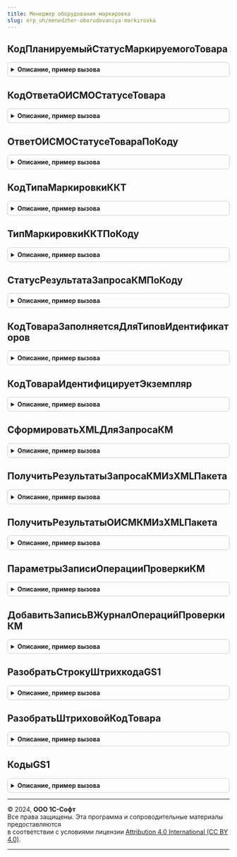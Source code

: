 ```yaml
---
title: Менеджер оборудования маркировка
slug: erp_uh/menedzher-oborudovaniya-markirovka
---
```



## КодПланируемыйСтатусМаркируемогоТовара
<details style="margin: 1em 0; padding: 0.5em; border: 1px solid #ccc; border-radius: 6px;">

<summary style="font-weight: bold; cursor: pointer;">Описание, пример вызова</summary>

```bsl

// Возвращает код планируемого статус маркируемого товара
//
// Параметры:
//  ПланируемыйСтатусМаркируемогоТовара - ПеречислениеСсылка.ПланируемыйСтатусМаркируемогоТовара - Планируемый статус маркируемого товара.
//
// Возвращаемое значение:
//  Число - Код планируемого статус маркируемого товара по ОФД
//
Функция КодПланируемыйСтатусМаркируемогоТовара(ПланируемыйСтатусМаркируемогоТовара) Экспорт
```

Пример вызова
```bsl
Результат = МенеджерОборудованияМаркировка.КодПланируемыйСтатусМаркируемогоТовара(ПланируемыйСтатусМаркируемогоТовара) 
```
</details>

## КодОтветаОИСМОСтатусеТовара
<details style="margin: 1em 0; padding: 0.5em; border: 1px solid #ccc; border-radius: 6px;">

<summary style="font-weight: bold; cursor: pointer;">Описание, пример вызова</summary>

```bsl

// Возвращает код ответа ОИСМ о статусе товара
//
// Параметры:
//  ОтветОИСМОСтатусеТовара - ПеречислениеСсылка.ОтветОИСМОСтатусеТовара - Ответ от ИСМО.
//
// Возвращаемое значение:
//  Число - Ответ ОИСМ о статусе товара по ОФД
//
Функция КодОтветаОИСМОСтатусеТовара(ОтветОИСМОСтатусеТовара) Экспорт
```

Пример вызова
```bsl
Результат = МенеджерОборудованияМаркировка.КодОтветаОИСМОСтатусеТовара(ОтветОИСМОСтатусеТовара) 
```
</details>

## ОтветОИСМОСтатусеТовараПоКоду
<details style="margin: 1em 0; padding: 0.5em; border: 1px solid #ccc; border-radius: 6px;">

<summary style="font-weight: bold; cursor: pointer;">Описание, пример вызова</summary>

```bsl

// Возвращает ответ ОИСМ о статусе товара по коду.
//
// Параметры:
//  ОтветОИСМОСтатусеТовара - Число - Ответ от ИСМО.
//
// Возвращаемое значение:
//  ПеречислениеСсылка.ОтветОИСМОСтатусеТовара - Ответ ОИСМ.
//
Функция ОтветОИСМОСтатусеТовараПоКоду(ОтветОИСМОСтатусеТовара) Экспорт
```

Пример вызова
```bsl
Результат = МенеджерОборудованияМаркировка.ОтветОИСМОСтатусеТовараПоКоду(ОтветОИСМОСтатусеТовара) 
```
</details>

## КодТипаМаркировкиККТ
<details style="margin: 1em 0; padding: 0.5em; border: 1px solid #ccc; border-radius: 6px;">

<summary style="font-weight: bold; cursor: pointer;">Описание, пример вызова</summary>

```bsl

// Возвращает код типа маркировки ККТ по коду.
//
// Параметры:
//  ТипМаркировкиККТ - ПеречислениеСсылка.ТипыМаркировкиККТ - Тип маркировки ККТ.
//
// Возвращаемое значение:
//  Строка, Произвольный - Код типа маркировки ККТ
Функция КодТипаМаркировкиККТ(ТипМаркировкиККТ) Экспорт
```

Пример вызова
```bsl
Результат = МенеджерОборудованияМаркировка.КодТипаМаркировкиККТ(ТипМаркировкиККТ) 
```
</details>

## ТипМаркировкиККТПоКоду
<details style="margin: 1em 0; padding: 0.5em; border: 1px solid #ccc; border-radius: 6px;">

<summary style="font-weight: bold; cursor: pointer;">Описание, пример вызова</summary>

```bsl

// Возвращает код типа маркировки ККТ.
//
// Параметры:
//  КодТипМаркировкиККТ - Число - Код тип маркировки ККТ
//
// Возвращаемое значение:
//  Произвольный, ПеречислениеСсылка.ТипыМаркировкиККТ - Тип маркировки ККТПо коду
Функция ТипМаркировкиККТПоКоду(КодТипМаркировкиККТ) Экспорт
```

Пример вызова
```bsl
Результат = МенеджерОборудованияМаркировка.ТипМаркировкиККТПоКоду(КодТипМаркировкиККТ) 
```
</details>

## СтатусРезультатаЗапросаКМПоКоду
<details style="margin: 1em 0; padding: 0.5em; border: 1px solid #ccc; border-radius: 6px;">

<summary style="font-weight: bold; cursor: pointer;">Описание, пример вызова</summary>

```bsl

// Возвращает статус результата запроса КМ по коду.
//
// Параметры:
//  КодСтатуса - Число - Код статуса.
//
// Возвращаемое значение:
//  Произвольный, ПеречислениеСсылка.СтатусРезультатаЗапросаКМ - Статус результата запроса КМПо коду
Функция СтатусРезультатаЗапросаКМПоКоду(КодСтатуса) Экспорт
```

Пример вызова
```bsl
Результат = МенеджерОборудованияМаркировка.СтатусРезультатаЗапросаКМПоКоду(КодСтатуса) 
```
</details>

## КодТовараЗаполняетсяДляТиповИдентификаторов
<details style="margin: 1em 0; padding: 0.5em; border: 1px solid #ccc; border-radius: 6px;">

<summary style="font-weight: bold; cursor: pointer;">Описание, пример вызова</summary>

```bsl

// Возвращает, для каких типов идентификаторов будет заполняться код товара.
//
// Возвращаемое значение:
//  Массив из ПеречислениеСсылка.ТипыИдентификаторовТовараККТ
//
Функция КодТовараЗаполняетсяДляТиповИдентификаторов() Экспорт
```

Пример вызова
```bsl
Результат = МенеджерОборудованияМаркировка.КодТовараЗаполняетсяДляТиповИдентификаторов() Экспорт;);
```
</details>

## КодТовараИдентифицируетЭкземпляр
<details style="margin: 1em 0; padding: 0.5em; border: 1px solid #ccc; border-radius: 6px;">

<summary style="font-weight: bold; cursor: pointer;">Описание, пример вызова</summary>

```bsl

// Идентифицирует ли код товара (значение тега 1162) экземпляр товара.
//
// Параметры:
//   РеквизитКодаТовара - Строка - Значение реквизита кода товара в BASE64.
//   ШтриховойКодТовара - Строка - Штриховой код товара.
//
// Возвращаемое значение:
//  Булево - Истина - Если код товара идентифицирует экземпляр товара.
//
Функция КодТовараИдентифицируетЭкземпляр(Знач РеквизитКодаТовара = Неопределено, Знач ШтриховойКодТовара = Неопределено) Экспорт
```

Пример вызова
```bsl
Результат = МенеджерОборудованияМаркировка.КодТовараИдентифицируетЭкземпляр(РеквизитКодаТовара, ШтриховойКодТовара);
```
</details>

## СформироватьXMLДляЗапросаКМ
<details style="margin: 1em 0; padding: 0.5em; border: 1px solid #ccc; border-radius: 6px;">

<summary style="font-weight: bold; cursor: pointer;">Описание, пример вызова</summary>

```bsl

// Сформировать XML для запроса КМ.
//
// Параметры:
//  ПараметрыОперации - Структура - Параметры операции.
//
// Возвращаемое значение:
//   Строка
//
Функция СформироватьXMLДляЗапросаКМ(ПараметрыОперации, РевизияИнтерфейса = 0) Экспорт
```

Пример вызова
```bsl
Результат = МенеджерОборудованияМаркировка.СформироватьXMLДляЗапросаКМ(ПараметрыОперации, РевизияИнтерфейса);
```
</details>

## ПолучитьРезультатыЗапросаКМИзXMLПакета
<details style="margin: 1em 0; padding: 0.5em; border: 1px solid #ccc; border-radius: 6px;">

<summary style="font-weight: bold; cursor: pointer;">Описание, пример вызова</summary>

```bsl

// Получить результаты запроса КМ из XML пакета.
//
// Параметры:
//  ДанныеXML - Строка - XML.
//
// Возвращаемое значение:
//  Структура - Получить результаты запроса КМИз XMLПакета:
//   * КодМаркировкиПроверен - Булево -
//   * РезультатПроверки - Булево -
Функция ПолучитьРезультатыЗапросаКМИзXMLПакета(ДанныеXML) Экспорт
```

Пример вызова
```bsl
Результат = МенеджерОборудованияМаркировка.ПолучитьРезультатыЗапросаКМИзXMLПакета(ДанныеXML) 
```
</details>

## ПолучитьРезультатыОИСМКМИзXMLПакета
<details style="margin: 1em 0; padding: 0.5em; border: 1px solid #ccc; border-radius: 6px;">

<summary style="font-weight: bold; cursor: pointer;">Описание, пример вызова</summary>

```bsl

// Получить результаты запроса ОИСМ КМ из XML пакета.
//
// Параметры:
//  ДанныеXML - Строка - XML.
//  Параметры - Неопределено - Параметры
//
// Возвращаемое значение:
//  Неопределено, Структура - Получить результаты ОИСМКМИз XMLПакета:
//   * ИдентификаторЗапроса - УникальныйИдентификатор.
//   * СтатусРезультата - ПеречислениеСсылка.СтатусРезультатаЗапросаКМ.
//   * РезультатПроверкиОИСМ - Булево -
//   * КодРезультатаПроверкиОИСМ - Число -
//   * РезультатПроверкиОИСМПредставление - Строка -
//   * РезультатПроверкиСведенийОТоваре - Булево
//   * РезультатПроверкиСведенийОТовареПФ - Булево
//   * КодОбработкиЗапроса - Число
//   * СтатусОбработкиЗапроса - ПеречислениеСсылка.СтатусОбработкиЗапросаКМ.
//   * СтатусТовара - Неопределено -
Функция ПолучитьРезультатыОИСМКМИзXMLПакета(ДанныеXML, Параметры = Неопределено) Экспорт
```

Пример вызова
```bsl
Результат = МенеджерОборудованияМаркировка.ПолучитьРезультатыОИСМКМИзXMLПакета(ДанныеXML, Параметры);
```
</details>

## ПараметрыЗаписиОперацииПроверкиКМ
<details style="margin: 1em 0; padding: 0.5em; border: 1px solid #ccc; border-radius: 6px;">

<summary style="font-weight: bold; cursor: pointer;">Описание, пример вызова</summary>

```bsl

// Возвращает структуру для формирования записи в журнале логирования операций проверки кода маркировки
//
// Возвращаемое значение:
//   Структура:
//     * Наименование - Строка - наименование товара
//     * КонтрольнаяМарка - Строка - контрольная марка в виде Base64
//     * ЗапросРазрешенияПродажиКМ - Булево - выполнялся запрос разрешения продажи
//     * АдресСервераЗапросаРазрешения - Строка - адрес сервера где выполняется запрос разрешения
//     * ТекстЗапросаРазрешения - Строка - текст запроса для получения разрешения
//     * КодОтветаРазрешения - Строка - код ответа который получен от удаленного сервера, если код не задан, а значение флага
//                           ЗапросРазрешенияПродажиКМ установлено в Истина, тогда код будет содержать текст Таймаут
//     * РезультатЗапросаРазрешения - Строка - JSON - строка, ответ от удаленного сервера ГИС МТ
//     * ИдентификаторЗапросаРазрешения - Строка - идентификатор запроса полученного разрешения
//     * ВремяЗапросаРазрешения - Строка, Дата, Неопределено - таймштамп полученный с удаленного сервера
//     * ПродажаРазрешена - Булево - флаг указывающий, что продажа разрешена, на форме записи будет отображение, что продажа разрешена.
//     * ПричинаЗапрета - Строка - Причина запрета продажи, для отображения на форме записи
//     * ДополнительныеСведения - Массив из см. ОборудованиеЧекопечатающиеУстройстваКлиентСервер.ДополнительноеСведениеЗапросаКМ
//
Функция ПараметрыЗаписиОперацииПроверкиКМ() Экспорт
```

Пример вызова
```bsl
Результат = МенеджерОборудованияМаркировка.ПараметрыЗаписиОперацииПроверкиКМ() 
```
</details>

## ДобавитьЗаписьВЖурналОперацийПроверкиКМ
<details style="margin: 1em 0; padding: 0.5em; border: 1px solid #ccc; border-radius: 6px;">

<summary style="font-weight: bold; cursor: pointer;">Описание, пример вызова</summary>

```bsl

// Процедура добавляет в журнал операций проверки контрольной марки, операцию по проверке КМ на сервере ГИС МТ
//
// Параметры:
//  ПараметрыЗаписиОперации - см. ПараметрыЗаписиОперацииПроверкиКМ
//
Процедура ДобавитьЗаписьВЖурналОперацийПроверкиКМ(ПараметрыЗаписиОперации) Экспорт
```

Пример вызова
```bsl
МенеджерОборудованияМаркировка.ДобавитьЗаписьВЖурналОперацийПроверкиКМ(ПараметрыЗаписиОперации) 
```
</details>

## РазобратьСтрокуШтрихкодаGS1
<details style="margin: 1em 0; padding: 0.5em; border: 1px solid #ccc; border-radius: 6px;">

<summary style="font-weight: bold; cursor: pointer;">Описание, пример вызова</summary>

```bsl

// Разобрать строку штрихкода в соответствии со стандартом GS1.
//
// Параметры:
//  Штрихкод - Строка - значение штрихкода.
//
// Возвращаемое значение:
//  Структура - см. МенеджерОборудованияМаркировкаКлиентСервер.НовыйРезультатРазбораСтрокиШтрихкодаGS1.
Функция РазобратьСтрокуШтрихкодаGS1(Знач Штрихкод) Экспорт
```

Пример вызова
```bsl
Результат = МенеджерОборудованияМаркировка.РазобратьСтрокуШтрихкодаGS1(Штрихкод) Экспорт;);
```
</details>

## РазобратьШтриховойКодТовара
<details style="margin: 1em 0; padding: 0.5em; border: 1px solid #ccc; border-radius: 6px;">

<summary style="font-weight: bold; cursor: pointer;">Описание, пример вызова</summary>

```bsl

// Разобрать штриховой код товара.
//
// Параметры:
//  Штрихкод - Строка - Штрихкод
//  ШтрихкодВBase64 - Булево - Штрихкод в base64
//
// Возвращаемое значение:
//  Структура - Разобрать штриховой код товара:
//   * Разобран - Булево -
//   * ОписаниеОшибки - СТрока
//   * ПредставлениеШтрихкода - Строка -
//   * ДанныеШтрихкода - Строка -
//   * ТипИдентификатораТовара - ПеречислениеСсылка.ТипыИдентификаторовТовараККТ -
//   * GTIN - Строка -
//   * СерийныйНомер - Строка -
//   * EAN - Строка -
//   * РеквизитКодаТовараHEX - Строка -
//   * РеквизитКодаТовара - Строка -
//   * ИдентифицируетЭкземпляр - Булево -
//   * ПотребительскаяУпаковкаТабачнойПродукции - Булево -
//   * ШтрихкодBase64 - Булево -
//   * НаименованиеРеквизита - Строка -
//
Функция РазобратьШтриховойКодТовара(Знач Штрихкод, Знач ШтрихкодВBase64 = Ложь) Экспорт
```

Пример вызова
```bsl
Результат = МенеджерОборудованияМаркировка.РазобратьШтриховойКодТовара(Штрихкод, ШтрихкодВBase64);
```
</details>

## КодыGS1
<details style="margin: 1em 0; padding: 0.5em; border: 1px solid #ccc; border-radius: 6px;">

<summary style="font-weight: bold; cursor: pointer;">Описание, пример вызова</summary>

```bsl

// Коды GS1.
//
// Возвращаемое значение:
//  Соответствие из Строка - Коды GS1
Функция КодыGS1() Экспорт
```

Пример вызова
```bsl
Результат = МенеджерОборудованияМаркировка.КодыGS1() 
```
</details>

---

© 2024, **ООО 1С-Софт**  
Все права защищены. Эта программа и сопроводительные материалы предоставляются  
в соответствии с условиями лицензии [Attribution 4.0 International (CC BY 4.0)](https://creativecommons.org/licenses/by/4.0/legalcode).

---
